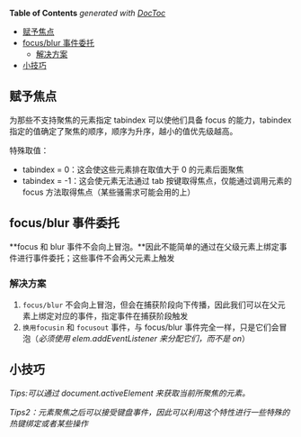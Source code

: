 <!-- START doctoc generated TOC please keep comment here to allow auto update -->
<!-- DON'T EDIT THIS SECTION, INSTEAD RE-RUN doctoc TO UPDATE -->

**Table of Contents** _generated with [DocToc](https://github.com/thlorenz/doctoc)_

- [赋予焦点](#赋予焦点)
- [focus/blur 事件委托](#focusblur-事件委托)
  - [解决方案](#解决方案)
- [小技巧](#小技巧)

<!-- END doctoc generated TOC please keep comment here to allow auto update -->

## 赋予焦点

为那些不支持聚焦的元素指定 tabindex 可以使他们具备 focus 的能力，tabindex 指定的值确定了聚焦的顺序，顺序为升序，越小的值优先级越高。

特殊取值：

- tabindex = 0：这会使这些元素排在取值大于 0 的元素后面聚焦
- tabindex = -1：这会使元素无法通过 tab 按键取得焦点，仅能通过调用元素的 focus 方法取得焦点（某些骚需求可能会用的上）

## focus/blur 事件委托

**focus 和 blur 事件不会向上冒泡。**因此不能简单的通过在父级元素上绑定事件进行事件委托；这些事件不会再父元素上触发

### 解决方案

1. `focus/blur` 不会向上冒泡，但会在捕获阶段向下传播，因此我们可以在父元素上绑定对应的事件，指定事件在捕获阶段触发
2. `换用focusin` 和 `focusout` 事件，与 focus/blur 事件完全一样，只是它们会冒泡（_必须使用 elem.addEventListener 来分配它们，而不是 on<event>_）

## 小技巧

_Tips:可以通过 document.activeElement 来获取当前所聚焦的元素。_

_Tips2：元素聚焦之后可以接受键盘事件，因此可以利用这个特性进行一些特殊的热键绑定或者某些操作_
